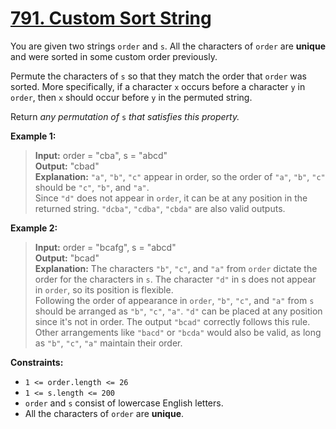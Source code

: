 # **[791. Custom Sort String](https://leetcode.com/problems/custom-sort-string/description/)**

You are given two strings `order` and `s`. All the characters of `order` are **unique** and were sorted in some custom order previously.

Permute the characters of `s` so that they match the order that `order` was sorted. More specifically, if a character `x` occurs before a character `y` in `order`, then `x` should occur before `y` in the permuted string.

Return *any permutation of* `s` *that satisfies this property.*

**Example 1:**

> **Input:** order = "cba", s = "abcd"  
> **Output:** "cbad"  
> **Explanation:**
> `"a"`, `"b"`, `"c"` appear in order, so the order of `"a"`, `"b"`, `"c"` should be `"c"`, `"b"`, and `"a"`.   
> Since `"d"` does not appear in `order`, it can be at any position in the returned string. `"dcba"`, `"cdba"`, `"cbda"` are also valid outputs.  

**Example 2:**

> **Input:** order = "bcafg", s = "abcd"     
> **Output:** "bcad"  
> **Explanation:**
> The characters `"b"`, `"c"`, and `"a"` from `order` dictate the order for the characters in `s`. The character `"d"` in s does not appear in `order`, so its position is flexible.  
> Following the order of appearance in `order`, `"b"`, `"c"`, and `"a"` from `s` should be arranged as `"b"`, `"c"`, `"a"`. `"d"` can be placed at any position since it's not in order. The output `"bcad"` correctly follows this rule. Other arrangements like `"bacd"` or `"bcda"` would also be valid, as long as `"b"`, `"c"`, `"a"` maintain their order. 

**Constraints:**

- `1 <= order.length <= 26`
- `1 <= s.length <= 200`
- `order` and `s` consist of lowercase English letters.
- All the characters of `order` are **unique**.